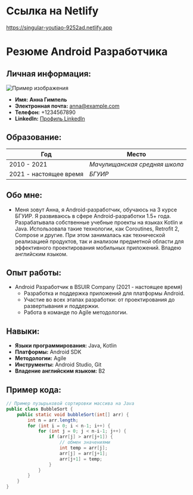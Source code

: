 # Ссылка на Netlify
https://singular-youtiao-9252ad.netlify.app

# Резюме Android Разработчика

## Личная информация:
![Пример изображения](https://www.bsuir.by/m/12_100229_1_183957.jpg)
- **Имя:** **Анна Гимпель**
- **Электронная почта:** anna@example.com
- **Телефон:** +1234567890
- **LinkedIn:** [Профиль LinkedIn](https://www.linkedin.com/in/anya-gimpel-4224aa251/)

## Образование:
| Год | Место |
|-------------|-------------|
| 2010 - 2021   | *Мачулищанская средняя школа*  |
| 2021 - настоящее время   | *БГУИР*  |

## Обо мне:
- Меня зовут Анна, я Android-разработчик, обучаюсь на 3 курсе БГУИР.
Я развиваюсь в сфере Android-разработки 1.5+ года. Разрабатывала собственные учебные проекты на языках Kotlin и Java. Использовала такие технологии, как Coroutines, Retrofit 2, Compose и другие.  При этом занималась как технической реализацией продуктов, так и анализом предметной области для эффективного проектирования мобильных приложений. Владею английским языком.


## Опыт работы:
- Android Разработчик в BSUIR Company (2021 - настоящее время)
  - Разработка и поддержка приложений для платформы Android.
  - Участие во всех этапах разработки: от проектирования до развертывания и поддержки.
  - Работа в команде по Agile методологии.

## Навыки:
- **Языки программирования:** Java, Kotlin
- **Платформы:** Android SDK
- **Методологии:** Agile
- **Инструменты:** Android Studio, Git
- **Владение английским языком:** В2

## Пример кода:
```java
// Пример пузырьковой сортировки массива на Java
public class BubbleSort {
    public static void bubbleSort(int[] arr) {
        int n = arr.length;
        for (int i = 0; i < n-1; i++) {
            for (int j = 0; j < n-i-1; j++) {
                if (arr[j] > arr[j+1]) {
                    // обмен значениями
                    int temp = arr[j];
                    arr[j] = arr[j+1];
                    arr[j+1] = temp;
                }
            }
        }
    }
}